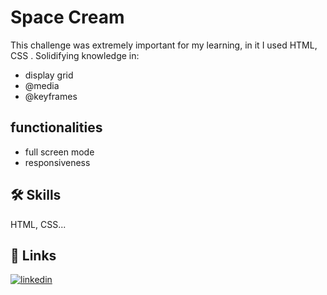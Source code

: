 
# Space Cream

This challenge was extremely important for my learning, in it I used HTML, CSS . Solidifying knowledge in:
- display grid
- @media
- @keyframes





## functionalities



- full screen mode
- responsiveness



## 🛠 Skills
 HTML, CSS...


## 🔗 Links

[![linkedin](https://img.shields.io/badge/linkedin-0A66C2?style=for-the-badge&logo=linkedin&logoColor=white)](https://www.linkedin.com/in/lidiane-cristina-diniz/)



